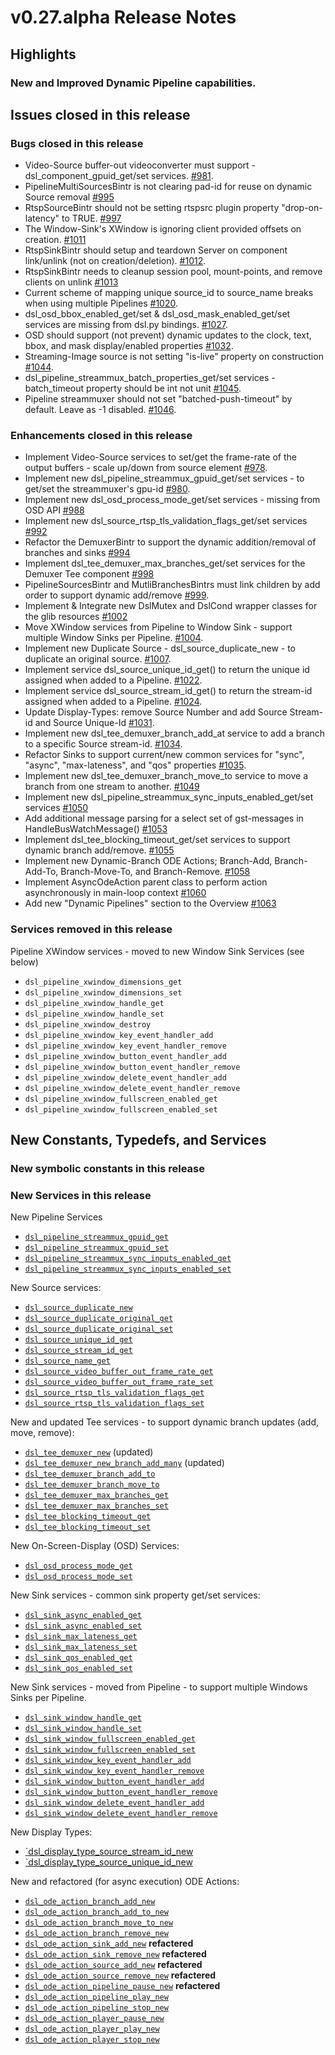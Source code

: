 # v0.27.alpha Release Notes

## Highlights

### New and Improved Dynamic Pipeline capabilities.


## Issues closed in this release
### Bugs closed in this release
* Video-Source buffer-out videoconverter must support - dsl_component_gpuid_get/set services. [#981](https://github.com/prominenceai/deepstream-services-library/issues/981).
* PipelineMultiSourcesBintr is not clearing pad-id for reuse on dynamic Source removal [#995](https://github.com/prominenceai/deepstream-services-library/issues/995)
* RtspSourceBintr should not be setting rtspsrc plugin property "drop-on-latency" to TRUE. [#997](https://github.com/prominenceai/deepstream-services-library/issues/997)
* The Window-Sink's XWindow is ignoring client provided offsets on creation. [#1011](https://github.com/prominenceai/deepstream-services-library/issues/1011)
* RtspSinkBintr should setup and teardown Server on component link/unlink (not on creation/deletion). [#1012](https://github.com/prominenceai/deepstream-services-library/issues/1012).
* RtspSinkBintr needs to cleanup session pool, mount-points, and remove clients on unlink [#1013](https://github.com/prominenceai/deepstream-services-library/issues/1013)
* Current scheme of mapping unique source_id to source_name breaks when using multiple Pipelines [#1020](https://github.com/prominenceai/deepstream-services-library/issues/1020).
* dsl_osd_bbox_enabled_get/set & dsl_osd_mask_enabled_get/set services are missing from dsl.py bindings. [#1027](https://github.com/prominenceai/deepstream-services-library/issues/1027).
* OSD should support (not prevent) dynamic updates to the clock, text, bbox, and mask display/enabled properties [#1032](https://github.com/prominenceai/deepstream-services-library/issues/1032).
* Streaming-Image source is not setting "is-live" property on construction [#1044](https://github.com/prominenceai/deepstream-services-library/issues/1044).
* dsl_pipeline_streammux_batch_properties_get/set services - batch_timeout property should be int not unit [#1045](https://github.com/prominenceai/deepstream-services-library/issues/1045).
* Pipeline streammuxer should not set "batched-push-timeout" by default. Leave as -1 disabled. [#1046](https://github.com/prominenceai/deepstream-services-library/issues/1046).

### Enhancements closed in this release
* Implement Video-Source services to set/get the frame-rate of the output buffers - scale up/down from source element [#978](https://github.com/prominenceai/deepstream-services-library/issues/978).
* Implement new dsl_pipeline_streammux_gpuid_get/set services - to get/set the streammuxer's gpu-id [#980](https://github.com/prominenceai/deepstream-services-library/issues/980).
* Implement new dsl_osd_process_mode_get/set services - missing from OSD API [#988](https://github.com/prominenceai/deepstream-services-library/issues/988)
* Implement new dsl_source_rtsp_tls_validation_flags_get/set services [#992](https://github.com/prominenceai/deepstream-services-library/issues/992)
* Refactor the DemuxerBintr to support the dynamic addition/removal of branches and sinks [#994](https://github.com/prominenceai/deepstream-services-library/issues/994)
* Implement dsl_tee_demuxer_max_branches_get/set services for the Demuxer Tee component [#998](https://github.com/prominenceai/deepstream-services-library/issues/994)
* PipelineSourcesBintr and MutliBranchesBintrs must link children by add order to support dynamic add/remove [#999](https://github.com/prominenceai/deepstream-services-library/issues/999).
* Implement & Integrate new DslMutex and DslCond wrapper classes for the glib resources [#1002](https://github.com/prominenceai/deepstream-services-library/issues/1002)
* Move XWindow services from Pipeline to Window Sink - support multiple Window Sinks per Pipeline. [#1004](https://github.com/prominenceai/deepstream-services-library/issues/1004).
* Implement new Duplicate Source - dsl_source_duplicate_new - to duplicate an original source. [#1007](https://github.com/prominenceai/deepstream-services-library/issues/1007).
* Implement service dsl_source_unique_id_get() to return the unique id assigned when added to a Pipeline. [#1022](https://github.com/prominenceai/deepstream-services-library/issues/1022).
* Implement service dsl_source_stream_id_get() to return the stream-id assigned when added to a Pipeline. [#1024](https://github.com/prominenceai/deepstream-services-library/issues/1024).
* Update Display-Types: remove Source Number and add Source Stream-id and Source Unique-Id [#1031](https://github.com/prominenceai/deepstream-services-library/issues/1031).
* Implement new dsl_tee_demuxer_branch_add_at service to add a branch to a specific Source stream-id. [#1034](https://github.com/prominenceai/deepstream-services-library/issues/1034).
* Refactor Sinks to support current/new common services for "sync", "async", "max-lateness", and "qos" properties [#1035](https://github.com/prominenceai/deepstream-services-library/issues/1035).
* Implement new dsl_tee_demuxer_branch_move_to service to move a branch from one stream to another. [#1049](https://github.com/prominenceai/deepstream-services-library/issues/1049)
* Implement new dsl_pipeline_streammux_sync_inputs_enabled_get/set services [#1050](https://github.com/prominenceai/deepstream-services-library/issues/1050)
* Add additional message parsing for a select set of gst-messages in HandleBusWatchMessage() [#1053](https://github.com/prominenceai/deepstream-services-library/issues/1053)
* Implement dsl_tee_blocking_timeout_get/set services to support dynamic branch add/remove. [#1055](https://github.com/prominenceai/deepstream-services-library/issues/1055)
* Implement new Dynamic-Branch ODE Actions; Branch-Add, Branch-Add-To, Branch-Move-To, and Branch-Remove. [#1058](https://github.com/prominenceai/deepstream-services-library/issues/1058)
* Implement AsyncOdeAction parent class to perform action asynchronously in main-loop context [#1060](https://github.com/prominenceai/deepstream-services-library/issues/1060)
* Add new "Dynamic Pipelines" section to the Overview [#1063](https://github.com/prominenceai/deepstream-services-library/issues/1063)

### Services removed in this release
Pipeline XWindow services - moved to new Window Sink Services (see below)
* `dsl_pipeline_xwindow_dimensions_get`
* `dsl_pipeline_xwindow_dimensions_set`
* `dsl_pipeline_xwindow_handle_get`
* `dsl_pipeline_xwindow_handle_set`
* `dsl_pipeline_xwindow_destroy`
* `dsl_pipeline_xwindow_key_event_handler_add`
* `dsl_pipeline_xwindow_key_event_handler_remove`
* `dsl_pipeline_xwindow_button_event_handler_add`
* `dsl_pipeline_xwindow_button_event_handler_remove`
* `dsl_pipeline_xwindow_delete_event_handler_add`
* `dsl_pipeline_xwindow_delete_event_handler_remove`
* `dsl_pipeline_xwindow_fullscreen_enabled_get`
* `dsl_pipeline_xwindow_fullscreen_enabled_set`

## New Constants, Typedefs, and Services
### New symbolic constants in this release

### New Services in this release
New Pipeline Services
* [`dsl_pipeline_streammux_gpuid_get`](/docs/api-pipeline.md#dsl_pipeline_streammux_gpuid_get)
* [`dsl_pipeline_streammux_gpuid_set`](/docs/api-pipeline.md#dsl_pipeline_streammux_gpuid_set)
* [`dsl_pipeline_streammux_sync_inputs_enabled_get`](/docs/api-pipeline.md#dsl_pipeline_streammux_sync_inputs_enabled_get)
* [`dsl_pipeline_streammux_sync_inputs_enabled_set`](/docs/api-pipeline.md#dsl_pipeline_streammux_sync_inputs_enabled_set)

New Source services:
* [`dsl_source_duplicate_new`](/docs/api-source.md#dsl_source_duplicate_new)
* [`dsl_source_duplicate_original_get`](/docs/api-source.md#dsl_source_duplicate_original_get)
* [`dsl_source_duplicate_original_set`](/docs/api-source.md#dsl_source_duplicate_original_set)
* [`dsl_source_unique_id_get`](/docs/api-source.md#dsl_source_unique_id_get)
* [`dsl_source_stream_id_get`](/docs/api-source.md#dsl_source_stream_id_get)
* [`dsl_source_name_get`](/docs/api-source.md#dsl_source_name_get)
* [`dsl_source_video_buffer_out_frame_rate_get`](/docs/api-source.md#dsl_source_video_buffer_out_frame_rate_get)
* [`dsl_source_video_buffer_out_frame_rate_set`](/docs/api-source.md#dsl_source_video_buffer_out_frame_rate_set)
* [`dsl_source_rtsp_tls_validation_flags_get`](/docs/api-source.md#dsl_source_rtsp_tls_validation_flags_get)
* [`dsl_source_rtsp_tls_validation_flags_set`](/docs/api-source.md#dsl_source_rtsp_tls_validation_flags_set)

New and updated Tee services - to support dynamic branch updates (add, move, remove):
* [`dsl_tee_demuxer_new`](/docs/api-tee.md#dsl_tee_demuxer_new) (updated)
* [`dsl_tee_demuxer_new_branch_add_many`](/docs/api-tee.md#dsl_tee_demuxer_new_branch_add_many) (updated)
* [`dsl_tee_demuxer_branch_add_to`](/docs/api-tee.md#dsl_tee_demuxer_branch_add_to)
* [`dsl_tee_demuxer_branch_move_to`](/docs/api-tee.md#dsl_tee_demuxer_branch_move_to)
* [`dsl_tee_demuxer_max_branches_get`](/docs/api-tee.md#dsl_tee_demuxer_max_branches_get)
* [`dsl_tee_demuxer_max_branches_set`](/docs/api-tee.md#dsl_tee_demuxer_max_branches_set)
* [`dsl_tee_blocking_timeout_get`](/docs/api-tee.md#dsl_tee_blocking_timeout_get)
* [`dsl_tee_blocking_timeout_set`](/docs/api-tee.md#dsl_tee_blocking_timeout_set)


New On-Screen-Display (OSD) Services:
* [`dsl_osd_process_mode_get`](/docs/api-osd.md#dsl_osd_process_mode_get)
* [`dsl_osd_process_mode_set`](/docs/api-osd.md#dsl_osd_process_mode_set)

New Sink services - common sink property get/set services:
* [`dsl_sink_async_enabled_get`](/docs/api-sink.md#dsl_sink_async_enabled_get)
* [`dsl_sink_async_enabled_set`](/docs/api-sink.md#dsl_sink_async_enabled_set)
* [`dsl_sink_max_lateness_get`](/docs/api-sink.md#dsl_sink_max_lateness_get)
* [`dsl_sink_max_lateness_set`](/docs/api-sink.md#dsl_sink_max_lateness_set)
* [`dsl_sink_qos_enabled_get`](/docs/api-sink.md#dsl_sink_qos_enabled_get)
* [`dsl_sink_qos_enabled_set`](/docs/api-sink.md#dsl_sink_qos_enabled_set)

New Sink services - moved from Pipeline - to support multiple Windows Sinks per Pipeline.
* [`dsl_sink_window_handle_get`](/docs/api-sink.md#dsl_sink_window_handle_get)
* [`dsl_sink_window_handle_set`](/docs/api-sink.md#dsl_sink_window_handle_set)
* [`dsl_sink_window_fullscreen_enabled_get`](/docs/api-sink.md#dsl_sink_window_fullscreen_enabled_get)
* [`dsl_sink_window_fullscreen_enabled_set`](/docs/api-sink.md#dsl_sink_window_fullscreen_enabled_set)
* [`dsl_sink_window_key_event_handler_add`](/docs/api-sink.md#dsl_sink_window_key_event_handler_add)
* [`dsl_sink_window_key_event_handler_remove`](/docs/api-sink.md#dsl_sink_window_key_event_handler_remove)
* [`dsl_sink_window_button_event_handler_add`](/docs/api-sink.md#dsl_sink_window_button_event_handler_add)
* [`dsl_sink_window_button_event_handler_remove`](/docs/api-sink.md#dsl_sink_window_button_event_handler_remove)
* [`dsl_sink_window_delete_event_handler_add`](/docs/api-sink.md#dsl_sink_window_delete_event_handler_add)
* [`dsl_sink_window_delete_event_handler_remove`](/docs/api-sink.md#dsl_sink_window_delete_event_handler_remove)

New Display Types:
* [`dsl_display_type_source_stream_id_new](/docs/api-display-type.md#dsl_display_type_source_stream_id_new)
* [`dsl_display_type_source_unique_id_new](/docs/api-display-type.md#dsl_display_type_source_unique_id_new)

New and refactored (for async execution) ODE Actions:
* [`dsl_ode_action_branch_add_new`](/docs/api-ode-action.md#dsl_ode_action_branch_add_new)
* [`dsl_ode_action_branch_add_to_new`](/docs/api-ode-action.md#dsl_ode_action_branch_add_to_new)
* [`dsl_ode_action_branch_move_to_new`](/docs/api-ode-action.md#dsl_ode_action_branch_move_to_new)
* [`dsl_ode_action_branch_remove_new`](/docs/api-ode-action.md#dsl_ode_action_branch_remove_new)
* [`dsl_ode_action_sink_add_new`](/docs/api-ode-action.md#dsl_ode_action_sink_add_new) **refactered**
* [`dsl_ode_action_sink_remove_new`](/docs/api-ode-action.md#dsl_ode_action_sink_remove_new) **refactered**
* [`dsl_ode_action_source_add_new`](/docs/api-ode-action.md#dsl_ode_action_source_add_new) **refactered**
* [`dsl_ode_action_source_remove_new`](/docs/api-ode-action.md#dsl_ode_action_source_remove_new) **refactered**
* [`dsl_ode_action_pipeline_pause_new`](/docs/api-ode-action.md#dsl_ode_action_pipeline_pause_new) **refactered**
* [`dsl_ode_action_pipeline_play_new`](/docs/api-ode-action.md#dsl_ode_action_pipeline_play_new)
* [`dsl_ode_action_pipeline_stop_new`](/docs/api-ode-action.md#dsl_ode_action_pipeline_stop_new)
* [`dsl_ode_action_player_pause_new`](/docs/api-ode-action.md#dsl_ode_action_player_pause_new)
* [`dsl_ode_action_player_play_new`](/docs/api-ode-action.md#dsl_ode_action_player_play_new)
* [`dsl_ode_action_player_stop_new`](/docs/api-ode-action.md#dsl_ode_action_player_stop_new)



